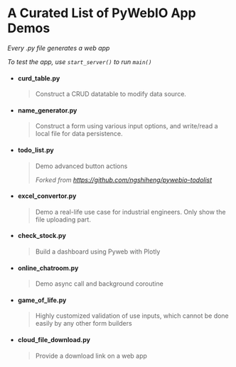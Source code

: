 # A Curated List of PyWebIO App Demos
*Every .py file generates a web app*

*To test the app, use `start_server()` to run `main()`*


- #### curd_table.py 
    
    > 
    > Construct a CRUD datatable to modify data source.



- #### name_generator.py 
    
    > 
    > Construct a form using various input options, and write/read a local file for data persistence.

- #### todo_list.py
    
    > 
    > Demo advanced button actions
    > 
    > *Forked from https://github.com/ngshiheng/pywebio-todolist*

- #### excel_convertor.py 
    
    > 
    > Demo a real-life use case for industrial engineers. Only show the file uploading part.

- #### check_stock.py
    
    > 
    > Build a dashboard using Pyweb with Plotly

- #### online_chatroom.py
    
    > 
    > Demo async call and background coroutine

- #### game_of_life.py 
    
    > 
    > Highly customized validation of use inputs, which cannot be done easily by any other form builders

- #### cloud_file_download.py 
    
    > 
    > Provide a download link on a web app


